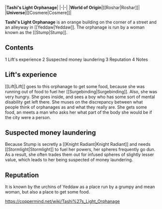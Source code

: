 |**Tashi's Light Orphanage**|
|-|-|
|**World of Origin**|[[Roshar\|Roshar]]|
|**Universe**|[[Cosmere\|Cosmere]]|

**Tashi's Light Orphanage** is an orange building on the corner of a street and an alleyway in [[Yeddaw\|Yeddaw]]. The orphanage is run by a woman known as the [[Stump\|Stump]].

## Contents

1 Lift's experience
2 Suspected money laundering
3 Reputation
4 Notes


## Lift's experience
[[Lift\|Lift]] goes to this orphanage to get some food, because she was running out of food to fuel her [[Surgebinding\|Surgebinding]]. Also, she was very hungry. She goes inside, and sees a boy who has some sort of mental disability get left there. She muses on the discrepancy between what people think of orphanages as and what they really are. She gets some food, an meets a man who asks her what part of the body she would be if the city were a person.

## Suspected money laundering
Because Stump is secretly a [[Knight Radiant\|Knight Radiant]] and needs [[Stormlight\|Stormlight]] to fuel her powers, her spheres frequently go dun. As a result, she often trades them out for infused spheres of slightly lesser value, which leads to her being suspected of money laundering.

## Reputation
It is known by the urchins of Yeddaw as a place run by a grumpy and mean woman, but also a place to get some food.



https://coppermind.net/wiki/Tashi%27s_Light_Orphanage